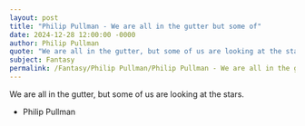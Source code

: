 ```yaml
---
layout: post
title: "Philip Pullman - We are all in the gutter but some of"
date: 2024-12-28 12:00:00 -0000
author: Philip Pullman
quote: "We are all in the gutter, but some of us are looking at the stars."
subject: Fantasy
permalink: /Fantasy/Philip Pullman/Philip Pullman - We are all in the gutter but some of
---
```


We are all in the gutter, but some of us are looking at the stars.

- Philip Pullman

